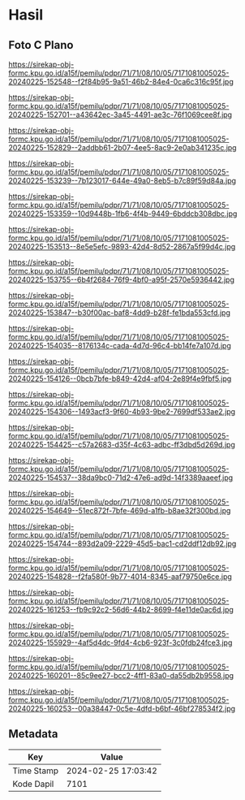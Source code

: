 # Hasil

## Foto C Plano

https://sirekap-obj-formc.kpu.go.id/a15f/pemilu/pdpr/71/71/08/10/05/7171081005025-20240225-152548--f2f84b95-9a51-46b2-84e4-0ca6c316c95f.jpg

https://sirekap-obj-formc.kpu.go.id/a15f/pemilu/pdpr/71/71/08/10/05/7171081005025-20240225-152701--a43642ec-3a45-4491-ae3c-76f1069cee8f.jpg

https://sirekap-obj-formc.kpu.go.id/a15f/pemilu/pdpr/71/71/08/10/05/7171081005025-20240225-152829--2addbb61-2b07-4ee5-8ac9-2e0ab341235c.jpg

https://sirekap-obj-formc.kpu.go.id/a15f/pemilu/pdpr/71/71/08/10/05/7171081005025-20240225-153239--7b123017-644e-49a0-8eb5-b7c89f59d84a.jpg

https://sirekap-obj-formc.kpu.go.id/a15f/pemilu/pdpr/71/71/08/10/05/7171081005025-20240225-153359--10d9448b-1fb6-4f4b-9449-6bddcb308dbc.jpg

https://sirekap-obj-formc.kpu.go.id/a15f/pemilu/pdpr/71/71/08/10/05/7171081005025-20240225-153513--8e5e5efc-9893-42d4-8d52-2867a5f99d4c.jpg

https://sirekap-obj-formc.kpu.go.id/a15f/pemilu/pdpr/71/71/08/10/05/7171081005025-20240225-153755--6b4f2684-76f9-4bf0-a95f-2570e5936442.jpg

https://sirekap-obj-formc.kpu.go.id/a15f/pemilu/pdpr/71/71/08/10/05/7171081005025-20240225-153847--b30f00ac-baf8-4dd9-b28f-fe1bda553cfd.jpg

https://sirekap-obj-formc.kpu.go.id/a15f/pemilu/pdpr/71/71/08/10/05/7171081005025-20240225-154035--8176134c-cada-4d7d-96c4-bb14fe7a107d.jpg

https://sirekap-obj-formc.kpu.go.id/a15f/pemilu/pdpr/71/71/08/10/05/7171081005025-20240225-154126--0bcb7bfe-b849-42d4-af04-2e89f4e9fbf5.jpg

https://sirekap-obj-formc.kpu.go.id/a15f/pemilu/pdpr/71/71/08/10/05/7171081005025-20240225-154306--1493acf3-9f60-4b93-9be2-7699df533ae2.jpg

https://sirekap-obj-formc.kpu.go.id/a15f/pemilu/pdpr/71/71/08/10/05/7171081005025-20240225-154425--c57a2683-d35f-4c63-adbc-ff3dbd5d269d.jpg

https://sirekap-obj-formc.kpu.go.id/a15f/pemilu/pdpr/71/71/08/10/05/7171081005025-20240225-154537--38da9bc0-71d2-47e6-ad9d-14f3389aaeef.jpg

https://sirekap-obj-formc.kpu.go.id/a15f/pemilu/pdpr/71/71/08/10/05/7171081005025-20240225-154649--51ec872f-7bfe-469d-a1fb-b8ae32f300bd.jpg

https://sirekap-obj-formc.kpu.go.id/a15f/pemilu/pdpr/71/71/08/10/05/7171081005025-20240225-154744--893d2a09-2229-45d5-bac1-cd2ddf12db92.jpg

https://sirekap-obj-formc.kpu.go.id/a15f/pemilu/pdpr/71/71/08/10/05/7171081005025-20240225-154828--f2fa580f-9b77-4014-8345-aaf79750e6ce.jpg

https://sirekap-obj-formc.kpu.go.id/a15f/pemilu/pdpr/71/71/08/10/05/7171081005025-20240225-161253--fb9c92c2-56d6-44b2-8699-f4e11de0ac6d.jpg

https://sirekap-obj-formc.kpu.go.id/a15f/pemilu/pdpr/71/71/08/10/05/7171081005025-20240225-155929--4af5d4dc-9fd4-4cb6-923f-3c0fdb24fce3.jpg

https://sirekap-obj-formc.kpu.go.id/a15f/pemilu/pdpr/71/71/08/10/05/7171081005025-20240225-160201--85c9ee27-bcc2-4ff1-83a0-da55db2b9558.jpg

https://sirekap-obj-formc.kpu.go.id/a15f/pemilu/pdpr/71/71/08/10/05/7171081005025-20240225-160253--00a38447-0c5e-4dfd-b6bf-46bf278534f2.jpg


## Metadata

| Key        | Value               |
| ---------- | ------------------- |
| Time Stamp | 2024-02-25 17:03:42 |
| Kode Dapil | 7101                |



